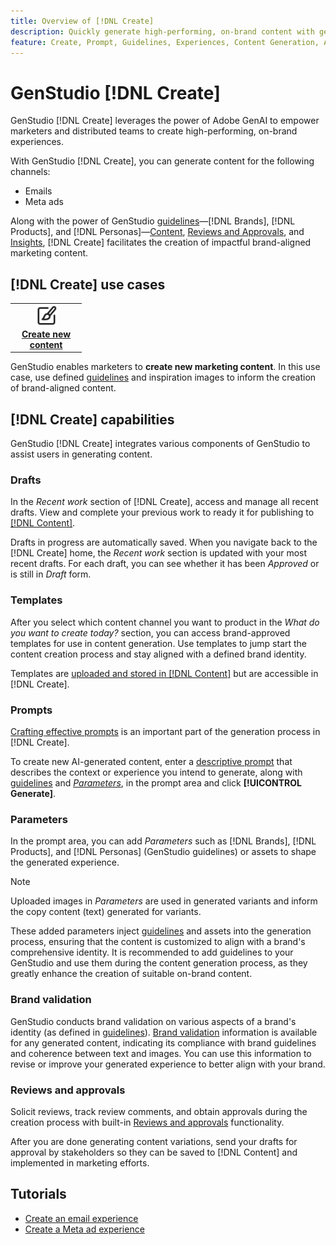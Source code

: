 ```yaml
---
title: Overview of [!DNL Create]
description: Quickly generate high-performing, on-brand content with generative AI in GenStudio [!DNL Create].
feature: Create, Prompt, Guidelines, Experiences, Content Generation, Approval
---
```


# GenStudio [!DNL Create]

GenStudio [!DNL Create] leverages the power of Adobe GenAI to empower marketers and distributed teams to create high-performing, on-brand experiences.

With GenStudio [!DNL Create], you can generate content for the following channels:

* Emails
* Meta ads
<!-- * Social media images and ads
* Display ads -->

Along with the power of GenStudio [guidelines](/help/user-guide/guidelines/overview.md)—[!DNL Brands], [!DNL Products], and [!DNL Personas]—[Content](/help/user-guide/content/overview.md), [Reviews and Approvals](/help/user-guide/approvals/overview.md), and [Insights](/help/user-guide/insights/overview.md), [!DNL Create] facilitates the creation of impactful brand-aligned marketing content.

## [!DNL Create] use cases

<table style="table-layout:fixed">
<tr style="border: 0;">
   <td align="center" valign="top" width="100">
      <a href="/help/tutorials/tutorials.md">
      <img alt="Create new content" src="../../assets/icons/icon-create.svg" width="35">
      </a>
      <div>
         <a href="/help/tutorials/tutorials.md">
         <strong>Create new content</strong>
         </a>
      </div>
   </td>
   <!-- <td align="center" valign="top" width="100">
      <a href="/help/user-guide/content/overview.md">
      <img alt="Re-use existing content" src="../../assets/icons/icon-addContent.svg" width="35">
      </a>
      <div>
         <a href="/help/user-guide/content/overview.md">
         <strong>Re-use existing content</strong>
         </a>
      </div>
   </td>
   <td align="center" valign="top" width="100">
      <a href="../create/generate-variants.md">
      <img alt="Generate variants of approved content" src="../../assets/icons/icon-template.svg" width="35">
      </a>
      <div>
         <a href="../create/generate-variants.md">
         <strong>Generate variants of approved content</strong>
         </a>
      </div>
   </td> -->
</tr>
</table>

GenStudio enables marketers to **create new marketing content**. In this use case, use defined [guidelines](/help/user-guide/guidelines/overview.md) and inspiration images to inform the creation of brand-aligned content.
<!-- * **Re-use existing content** - In this use case, upload an existing email, ad, or image to GenStudio and use the power of Adobe generative AI technology to revise and improve existing content. 
* **Generate variants of approved content** - In this use case, [generate variations of content that is approved by stakeholders](generate-variants.md) and published to [!DNL Content]. -->

## [!DNL Create] capabilities

GenStudio [!DNL Create] integrates various components of GenStudio to assist users in generating content.

### Drafts

In the _Recent work_ section of [!DNL Create], access and manage all recent drafts. View and complete your previous work to ready it for publishing to [[!DNL Content]](/help/user-guide/content/overview.md).

Drafts in progress are automatically saved. When you navigate back to the [!DNL Create] home, the _Recent work_ section is updated with your most recent drafts. For each draft, you can see whether it has been _Approved_ or is still in _Draft_ form.

### Templates

After you select which content channel you want to product in the _What do you want to create today?_ section, you can access brand-approved templates for use in content generation. Use templates to jump start the content creation process and stay aligned with a defined brand identity.

Templates are [uploaded and stored in [!DNL Content]](/help/user-guide/content/overview.md) but are accessible in [!DNL Create].

### Prompts

[Crafting effective prompts](/help/user-guide/effective-prompts.md) is an important part of the generation process in [!DNL Create].

To create new AI-generated content, enter a [descriptive prompt](/help/user-guide/effective-prompts.md) that describes the context or experience you intend to generate, along with [guidelines](/help/user-guide/guidelines/overview.md) and [_Parameters_](#parameters), in the prompt area and click **[!UICONTROL Generate]**.

### Parameters

In the prompt area, you can add _Parameters_ such as [!DNL Brands], [!DNL Products], and [!DNL Personas] (GenStudio guidelines) or assets to shape the generated experience.

>[!NOTE]
>
>Uploaded images in _Parameters_ are used in generated variants and inform the copy content (text) generated for variants.

These added parameters inject [guidelines](/help/user-guide/guidelines/overview.md) and assets into the generation process, ensuring that the content is customized to align with a brand's comprehensive identity. It is recommended to add guidelines to your GenStudio and use them during the content generation process, as they greatly enhance the creation of suitable on-brand content.

### Brand validation

GenStudio conducts brand validation on various aspects of a brand's identity (as defined in [guidelines](/help/user-guide/guidelines/overview.md)). [Brand validation](/help/user-guide/guidelines/brand-validation.md) information is available for any generated content, indicating its compliance with brand guidelines and coherence between text and images. You can use this information to revise or improve your generated experience to better align with your brand.

### Reviews and approvals

Solicit reviews, track review comments, and obtain approvals during the creation process with built-in [Reviews and approvals](/help/user-guide/approvals/overview.md) functionality.

After you are done generating content variations, send your drafts for approval by stakeholders so they can be saved to [!DNL Content] and implemented in marketing efforts.

## Tutorials

* [Create an email experience](/help/tutorials/create-email-experience.md)
* [Create a Meta ad experience](/help/tutorials/create-meta-ad.md)

<!-- ### Anatomy of an email experience

## Prerequisites for using Create -->
